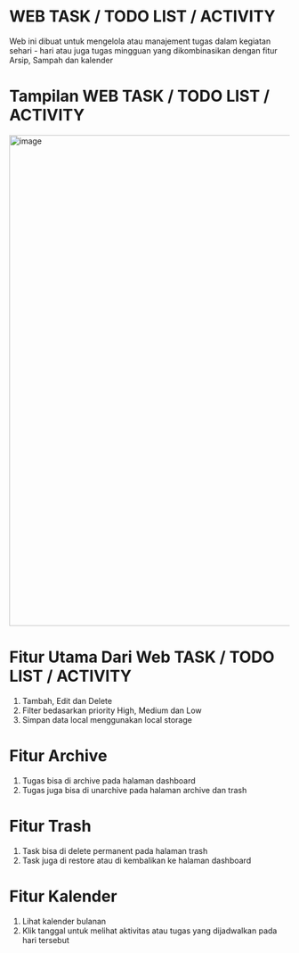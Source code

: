 # WEB TASK / TODO LIST / ACTIVITY
Web ini dibuat untuk mengelola atau manajement tugas dalam kegiatan sehari - hari atau juga tugas mingguan yang dikombinasikan dengan fitur Arsip, Sampah dan kalender


# Tampilan WEB TASK / TODO LIST / ACTIVITY
<img width="1000" height="880" alt="image" src="https://github.com/user-attachments/assets/8f15173f-71e8-4f1b-91d7-e0efa298ed17" />


# Fitur Utama Dari Web TASK / TODO LIST / ACTIVITY
1. Tambah, Edit dan Delete
2. Filter bedasarkan priority High, Medium dan Low
3. Simpan data local menggunakan local storage

# Fitur Archive
1. Tugas bisa di archive pada halaman dashboard
2. Tugas juga bisa di unarchive pada halaman archive dan trash

# Fitur Trash
1. Task bisa di delete permanent pada halaman trash
2. Task juga di restore atau di kembalikan ke halaman dashboard

# Fitur Kalender
1. Lihat kalender bulanan
2. Klik tanggal untuk melihat aktivitas atau tugas yang dijadwalkan pada hari tersebut

